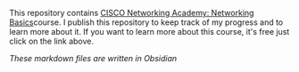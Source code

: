 
This repository contains [CISCO Networking Academy: Networking Basics](https://www.netacad.com/courses/networking-basics?courseLang=en-US)course. 
I publish this repository to keep track of my progress and to learn more about it.
If you want to learn more about this course, it's free just click on the link above.

*These markdown files are written in Obsidian*